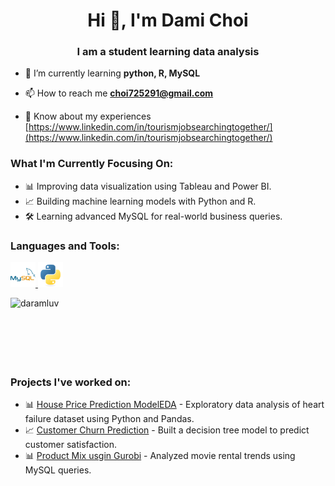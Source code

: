 <h1 align="center">Hi 👋, I'm Dami Choi</h1>
<h3 align="center">I am a student learning data analysis</h3>

- 🌱 I’m currently learning **python, R, MySQL**

- 📫 How to reach me **choi725291@gmail.com**

- 📄 Know about my experiences [https://www.linkedin.com/in/tourismjobsearchingtogether/](https://www.linkedin.com/in/tourismjobsearchingtogether/)

<h3 align="left">What I'm Currently Focusing On:</h3>
<ul>
    <li>📊 Improving data visualization using Tableau and Power BI.</li>
    <li>📈 Building machine learning models with Python and R.</li>
    <li>🛠 Learning advanced MySQL for real-world business queries.</li>
</ul>

<h3 align="left">Languages and Tools:</h3>
<p align="left"> 
    <a href="https://www.mysql.com/" target="_blank" rel="noreferrer"> 
        <img src="https://raw.githubusercontent.com/devicons/devicon/master/icons/mysql/mysql-original-wordmark.svg" alt="mysql" width="40" height="40"/> 
    </a> 
    <a href="https://www.python.org" target="_blank" rel="noreferrer"> 
        <img src="https://raw.githubusercontent.com/devicons/devicon/master/icons/python/python-original.svg" alt="python" width="40" height="40"/> 
    </a> 
</p>
<p><img align="left" src="https://github-readme-stats.vercel.app/api/top-langs?username=daramluv&show_icons=true&theme=dark&locale=en&layout=compact" alt="daramluv" />
</p>


<br>
<br>
<br>
<br>
<br>
<br>

<a> 
<h3 align="left">Projects I've worked on:</h3>
<ul>
<li>📊 <a href="https://github.com/Daramluv/Google_colab/blob/main/Housing_Prices_Prediction_Model.ipynb" target="_blank">House Price Prediction ModelEDA</a> - Exploratory data analysis of heart failure dataset using Python and Pandas.</li>
    <li>📈 <a href="https://github.com/Daramluv/Google_colab/blob/main/Customer_Churn_Prediction.ipynb" target="_blank">Customer Churn Prediction</a> - Built a decision tree model to predict customer satisfaction.</li>
    <li>📊 <a href="https://github.com/Daramluv/Google_colab/blob/main/Optimizing_Product_Mix_Using_Gurobi_Optimization.ipynb" target="_blank">Product Mix usgin Gurobi</a> - Analyzed movie rental trends using MySQL queries.</li>
</ul>
</a> 
